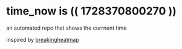 # time_now is (( 1728370800270 ))

an automated repo that shows the currnent time

inspired by [breakingheatmap](https://github.com/breakingheatmap/breakingheatmap)